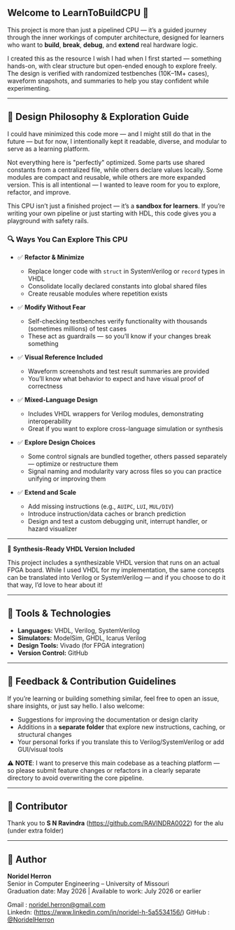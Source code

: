## Welcome to LearnToBuildCPU 🚀

This project is more than just a pipelined CPU — it’s a guided journey through the inner workings of computer architecture, designed for learners who want to **build**, **break**, **debug**, and **extend** real hardware logic.

I created this as the resource I wish I had when I first started — something hands-on, with clear structure but open-ended enough to explore freely. The design is verified with randomized testbenches (10K–1M+ cases), waveform snapshots, and summaries to help you stay confident while experimenting.

---

## 🧠 Design Philosophy & Exploration Guide

I could have minimized this code more — and I might still do that in the future — but for now, I intentionally kept it readable, diverse, and modular to serve as a learning platform.

Not everything here is "perfectly" optimized. Some parts use shared constants from a centralized file, while others declare values locally. Some modules are compact and reusable, while others are more expanded version. This is all intentional — I wanted to leave room for you to explore, refactor, and improve.

This CPU isn’t just a finished project — it’s a **sandbox for learners**. If you’re writing your own pipeline or just starting with HDL, this code gives you a playground with safety rails.

### 🔍 Ways You Can Explore This CPU

- ✅ **Refactor & Minimize**
    - Replace longer code with `struct` in SystemVerilog or `record` types in VHDL
    - Consolidate locally declared constants into global shared files
    - Create reusable modules where repetition exists

- ✅ **Modify Without Fear**
    - Self-checking testbenches verify functionality with thousands (sometimes millions) of test cases
    - These act as guardrails — so you’ll know if your changes break something

- ✅ **Visual Reference Included**
    - Waveform screenshots and test result summaries are provided
    - You’ll know what behavior to expect and have visual proof of correctness

- ✅ **Mixed-Language Design**
    - Includes VHDL wrappers for Verilog modules, demonstrating interoperability
    - Great if you want to explore cross-language simulation or synthesis

- ✅ **Explore Design Choices**
    - Some control signals are bundled together, others passed separately — optimize or restructure them
    - Signal naming and modularity vary across files so you can practice unifying or improving them

- ✅ **Extend and Scale**
    - Add missing instructions (e.g., `AUIPC`, `LUI`, `MUL/DIV`)
    - Introduce instruction/data caches or branch prediction
    - Design and test a custom debugging unit, interrupt handler, or hazard visualizer

---

🧵 **Synthesis-Ready VHDL Version Included**

This project includes a synthesizable VHDL version that runs on an actual FPGA board. While I used VHDL for my implementation, the same concepts can be translated into Verilog or SystemVerilog — and if you choose to do it that way, I’d love to hear about it!

---

## 🧰 Tools & Technologies

- **Languages:** VHDL, Verilog, SystemVerilog
- **Simulators:** ModelSim, GHDL, Icarus Verilog
- **Design Tools:** Vivado (for FPGA integration)
- **Version Control:** GitHub

---

## 💬 Feedback & Contribution Guidelines

If you’re learning or building something similar, feel free to open an issue, share insights, or just say hello. 
I also welcome:
- Suggestions for improving the documentation or design clarity
- Additions in a **separate folder** that explore new instructions, caching, or structural changes
- Your personal forks if you translate this to Verilog/SystemVerilog or add GUI/visual tools

⚠️ **NOTE**: I want to preserve this main codebase as a teaching platform — so please submit feature changes or refactors in a clearly separate directory to avoid overwriting the core pipeline.

--- 

## 🙏 Contributor
Thank you to **S N Ravindra** (https://github.com/RAVINDRA0022) for the alu (under extra folder)

---

## 👤 Author
**Noridel Herron**  
Senior in Computer Engineering – University of Missouri  
Graduation date: May 2026 | Available to work: July 2026 or earlier

Gmail  : noridel.herron@gmail.com  
Linkedn: (https://www.linkedin.com/in/noridel-h-5a5534156/)
GitHub : [@NoridelHerron](https://github.com/NoridelHerron)

